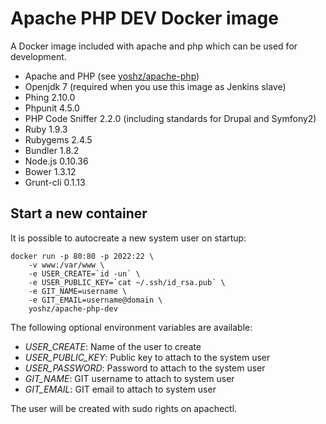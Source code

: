 Apache PHP DEV Docker image
===========================

A Docker image included with apache and php which can be used for development.

* Apache and PHP (see [yoshz/apache-php](https://registry.hub.docker.com/u/yoshz/apache-php/))
* Openjdk 7 (required when you use this image as Jenkins slave)
* Phing 2.10.0
* Phpunit 4.5.0
* PHP Code Sniffer 2.2.0 (including standards for Drupal and Symfony2)
* Ruby 1.9.3
* Rubygems 2.4.5
* Bundler 1.8.2
* Node.js 0.10.36
* Bower 1.3.12
* Grunt-cli 0.1.13


Start a new container
---------------------

It is possible to autocreate a new system user on startup: 

    docker run -p 80:80 -p 2022:22 \
        -v www:/var/www \
        -e USER_CREATE=`id -un` \
        -e USER_PUBLIC_KEY=`cat ~/.ssh/id_rsa.pub` \
        -e GIT_NAME=username \
        -e GIT_EMAIL=username@domain \
        yoshz/apache-php-dev

The following optional environment variables are available:

* *USER_CREATE*: Name of the user to create
* *USER_PUBLIC_KEY*: Public key to attach to the system user
* *USER_PASSWORD*: Password to attach to the system user
* *GIT_NAME*: GIT username to attach to system user
* *GIT_EMAIL*: GIT email to attach to system user

The user will be created with sudo rights on apachectl.
